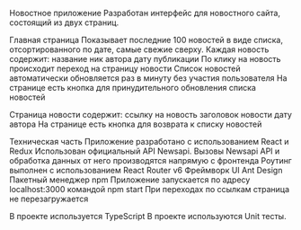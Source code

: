 Новостное приложение
Разработан интерфейс для новостного сайта, состоящий из двух страниц.

Главная страница
Показывает последние 100 новостей в виде списка, отсортированного по дате, самые свежие сверху.
Каждая новость содержит:
название
ник автора
дату публикации
По клику на новость происходит переход на страницу новости
Список новостей автоматически обновляется раз в минуту без участия пользователя
На странице есть кнопка для принудительного обновления списка новостей

Страница новости содержит:
ссылку на новость
заголовок новости
дату
автора
На странице есть кнопка для возврата к списку новостей

Техническая часть
Приложение разработано с использованием React и Redux
Использован официальный API Newsapi. Вызовы Newsapi API и обработка данных от него производятся напрямую с фронтенда
Роутинг выполнен с использованием React Router v6
Фреймворк UI Ant Design
Пакетный менеджер npm
Приложение  запускается по адресу localhost:3000 командой npm start
При переходах по ссылкам страница не перезагружается
 
В проекте используется TypeScript
В проекте используются Unit тесты.